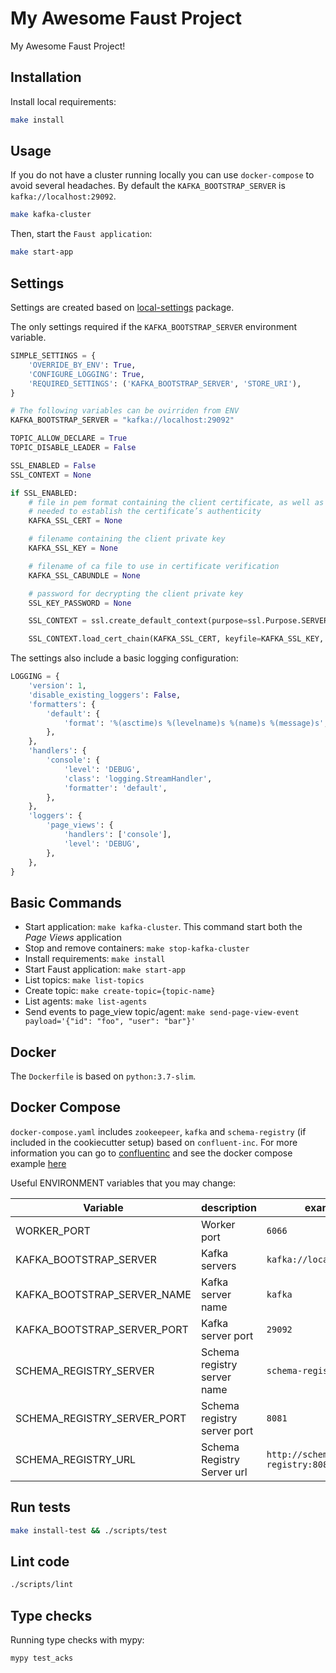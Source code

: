 My Awesome Faust Project
========================

My Awesome Faust Project!



Installation
------------

Install local requirements:

```bash
make install
```

Usage
------

If you do not have a cluster running locally you can use `docker-compose` to avoid several headaches.
By default the `KAFKA_BOOTSTRAP_SERVER` is `kafka://localhost:29092`.

```bash
make kafka-cluster
```

Then, start the `Faust application`:

```bash
make start-app
```

Settings
--------

Settings are created based on [local-settings](https://github.com/drgarcia1986/simple-settings) package.

The only settings required if the `KAFKA_BOOTSTRAP_SERVER` environment variable.

```python
SIMPLE_SETTINGS = {
    'OVERRIDE_BY_ENV': True,
    'CONFIGURE_LOGGING': True,
    'REQUIRED_SETTINGS': ('KAFKA_BOOTSTRAP_SERVER', 'STORE_URI'),
}

# The following variables can be ovirriden from ENV
KAFKA_BOOTSTRAP_SERVER = "kafka://localhost:29092"

TOPIC_ALLOW_DECLARE = True
TOPIC_DISABLE_LEADER = False

SSL_ENABLED = False
SSL_CONTEXT = None

if SSL_ENABLED:
    # file in pem format containing the client certificate, as well as any ca certificates
    # needed to establish the certificate’s authenticity
    KAFKA_SSL_CERT = None

    # filename containing the client private key
    KAFKA_SSL_KEY = None

    # filename of ca file to use in certificate verification
    KAFKA_SSL_CABUNDLE = None

    # password for decrypting the client private key
    SSL_KEY_PASSWORD = None

    SSL_CONTEXT = ssl.create_default_context(purpose=ssl.Purpose.SERVER_AUTH, cafile=KAFKA_SSL_CABUNDLE)

    SSL_CONTEXT.load_cert_chain(KAFKA_SSL_CERT, keyfile=KAFKA_SSL_KEY, password=SSL_KEY_PASSWORD)
```

The settings also include a basic logging configuration:

```python
LOGGING = {
    'version': 1,
    'disable_existing_loggers': False,
    'formatters': {
        'default': {
            'format': '%(asctime)s %(levelname)s %(name)s %(message)s',
        },
    },
    'handlers': {
        'console': {
            'level': 'DEBUG',
            'class': 'logging.StreamHandler',
            'formatter': 'default',
        },
    },
    'loggers': {
        'page_views': {
            'handlers': ['console'],
            'level': 'DEBUG',
        },
    },
}
```

Basic Commands
--------------

* Start application: `make kafka-cluster`. This command start both the *Page Views* application
* Stop and remove containers: `make stop-kafka-cluster`
* Install requirements: `make install`
* Start Faust application: `make start-app`
* List topics: `make list-topics`
* Create topic: `make create-topic={topic-name}`
* List agents: `make list-agents`
* Send events to page_view topic/agent: `make send-page-view-event payload='{"id": "foo", "user": "bar"}'`

Docker
------

The `Dockerfile` is based on  `python:3.7-slim`.

Docker Compose
--------------

`docker-compose.yaml` includes `zookeepeer`, `kafka` and `schema-registry` (if included in the cookiecutter setup) based on `confluent-inc`.
For more information you can go to [confluentinc](https://docs.confluent.io/current/installation/docker/docs/index.html) and see the docker compose example [here](https://github.com/confluentinc/cp-docker-images/blob/master/examples/cp-all-in-one/docker-compose.yml#L23-L48)

Useful ENVIRONMENT variables that you may change:

|Variable| description  | example |
|--------|--------------|---------|
| WORKER_PORT | Worker port | `6066` |
| KAFKA_BOOTSTRAP_SERVER | Kafka servers | `kafka://localhost:29092` |
| KAFKA_BOOTSTRAP_SERVER_NAME | Kafka server name| `kafka` |
| KAFKA_BOOTSTRAP_SERVER_PORT | Kafka server port | `29092` |
| SCHEMA_REGISTRY_SERVER | Schema registry server name | `schema-registry` |
| SCHEMA_REGISTRY_SERVER_PORT | Schema registry server port | `8081` |
| SCHEMA_REGISTRY_URL | Schema Registry Server url | `http://schema-registry:8081` |

Run tests
---------

```sh
make install-test && ./scripts/test
```

Lint code
---------

```sh
./scripts/lint
```

Type checks
-----------

Running type checks with mypy:

```sh
mypy test_acks
```
